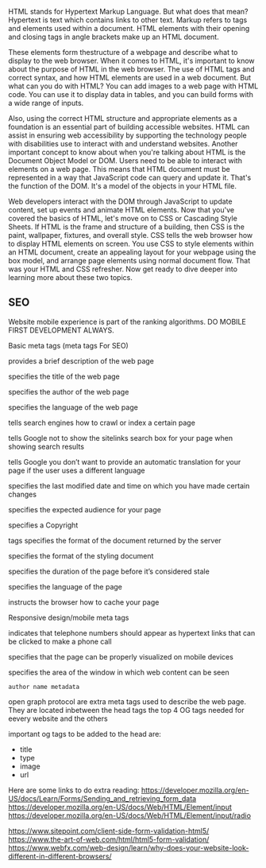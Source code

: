 HTML stands for Hypertext Markup Language. But what does that mean?
Hypertext is text which contains links to other text. Markup refers to tags and elements used within a document.
HTML elements with their opening and closing tags in angle brackets make up an HTML document.

These elements form thestructure of a webpage and describe what to display to the web browser. When it comes to HTML, it's important to know about the purpose of HTML in the web browser. The use of
HTML tags and correct syntax, and how HTML elements are used in a web document. But
what can you do with HTML? You can add images to a web page with HTML code. You can use
it to display data in tables, and you can build forms with a wide range of inputs.

Also, using the correct HTML structure and appropriate elements as a foundation is an essential part of
building accessible websites. HTML can assist in ensuring web accessibility by supporting the
technology people with disabilities use to interact with and understand websites. Another
important concept to know about when you're talking about HTML is the Document Object
Model or DOM. Users need to be able to interact with elements on a web page. This means
that HTML document must be represented in a way that JavaScript code can query and
update it. That's the function of the DOM. It's a model of the objects in your HTML file.

Web developers interact with the DOM through JavaScript to update content, set up events and
animate HTML elements. Now that you've covered the basics of HTML, let's move on to CSS
or Cascading Style Sheets. If HTML is the frame and structure of a building, then CSS is the
paint, wallpaper, fixtures, and overall style. CSS tells the web browser how to display HTML
elements on screen. You use CSS to style elements within an HTML document, create an
appealing layout for your webpage using the box model, and arrange page elements using
normal document flow. That was your HTML and CSS refresher. Now get ready to dive deeper
into learning more about these two topics.

## SEO

Website mobile experience is part of the ranking algorithms. DO MOBILE FIRST DEVELOPMENT ALWAYS.

Basic meta tags (meta tags For SEO)

<meta name="description"/> provides a brief description of the web page

<meta name=”title”/> specifies the title of the web page

<meta name="author" content="name"> specifies the author of the web page

<meta name="language" content="english"> specifies the language of the web page

<meta name="robots" content="index,follow" /> tells search engines how to crawl or index a certain page

<meta name="google"/> tells Google not to show the sitelinks search box for your page when showing search results

<meta name="googlebot" content=”notranslate” /> tells Google you don’t want to provide an automatic translation for your page if the user uses a different language

<meta name="revised" content="Sunday, July 18th, 2010, 5:15 pm" /> specifies the last modified date and time on which you have made certain changes

<meta name="rating" content="safe for kids"> specifies the expected audience for your page

<meta name="copyright" content="Copyright 2022"> specifies a Copyright

<meta http-equiv="..."/> tags
 <meta http-equiv="content-type" content="text/html"> specifies the format of the document returned by the server

<meta http-equiv="default-style"/>  specifies the format of the styling document

<meta http-equiv="refresh"/> specifies the duration of the page before it’s considered stale

<meta http-equiv=”Content-language”/> specifies the language of the page

<meta http-equiv="Cache-Control" content="no-cache"> instructs the browser how to cache your page

Responsive design/mobile meta tags

<meta name="format-detection" content="telephone=yes"/> indicates that telephone numbers should appear as hypertext links that can be clicked to make a phone call

<meta name="HandheldFriendly" content="true"/> specifies that the page can be properly visualized on mobile devices

<meta name="viewport" content="width=device-width, initial-scale=1.0"/> specifies the area of the window in which web content can be seen

`author name metadata`

open graph protocol are extra meta tags used to describe the web page. They are located inbetween the head tags the top 4 OG tags needed for eevery website and the others

important og tags to be added to the head are:

- title
- type
- image
- url

Here are some links to do extra reading:
https://developer.mozilla.org/en-US/docs/Learn/Forms/Sending_and_retrieving_form_data
https://developer.mozilla.org/en-US/docs/Web/HTML/Element/input
https://developer.mozilla.org/en-US/docs/Web/HTML/Element/input/radio

https://www.sitepoint.com/client-side-form-validation-html5/
https://www.the-art-of-web.com/html/html5-form-validation/
https://www.webfx.com/web-design/learn/why-does-your-website-look-different-in-different-browsers/
